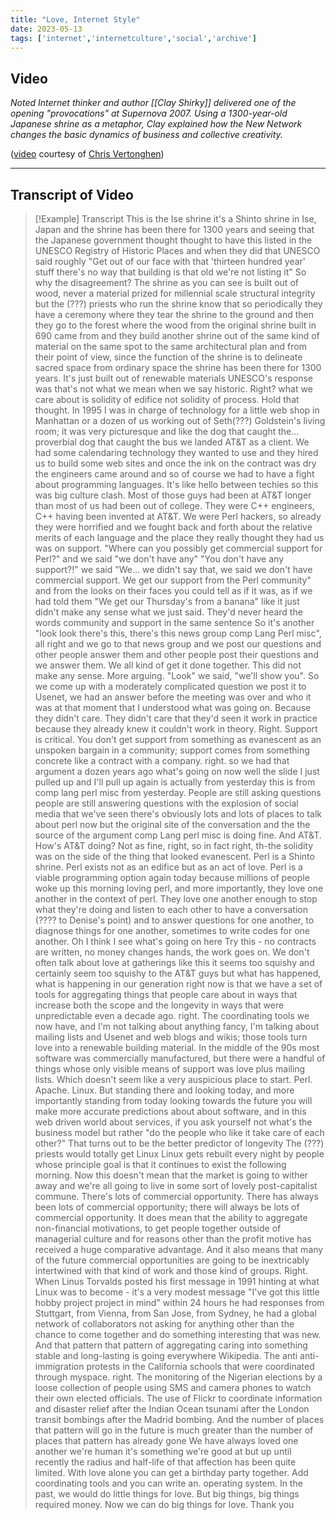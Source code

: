 ```yaml
---
title: "Love, Internet Style"
date: 2023-05-13
tags: ['internet','internetculture','social','archive']
---
```


## Video

*Noted Internet thinker and author [[Clay Shirky]] delivered one of the opening "provocations" at Supernova 2007. Using a 1300-year-old Japanese shrine as a metaphor, Clay explained how the New Network changes the basic dynamics of business and collective creativity.*

([video](https://www.youtube.com/watch?v=Xe1TZaElTAs) courtesy of [Chris Vertonghen](https://www.youtube.com/@suchasweetboy))

---

## Transcript of Video

> [!Example] Transcript
This is the Ise shrine
it's a Shinto shrine in Ise, Japan and the shrine has
been there for 1300 years and seeing
that the Japanese government thought
thought to have this listed in the
UNESCO Registry of Historic Places and
when they did that UNESCO said roughly
"Get out of our face with that 'thirteen
hundred year' stuff there's no way that
building is that old we're not listing it"
So why the disagreement? The shrine as
you can see is built out of wood, never a
material prized for millennial scale
structural integrity but the (???)
priests who run the shrine know that so
periodically they have a ceremony where
they tear the shrine to the ground and
then they go to the forest where the
wood from the original shrine built in
690 came from and they build another
shrine out of the same kind of material
on the same spot to the same architectural plan 
and from their point of view,
since the function of the shrine
is to delineate sacred space from
ordinary space the shrine has been there
for 1300 years. It's just built out of
renewable materials 
UNESCO's response was that's not what we mean when we say
historic. Right? what we care about is solidity of edifice
not solidity of process.
Hold that thought. In 1995 I was in
charge of technology for a little web
shop in Manhattan or a dozen of us
working out of Seth(???) Goldstein's living
room; it was very picturesque and like
the dog that caught the… proverbial dog
that caught the bus we landed AT&T as a
client.
We had some calendaring technology they wanted to use and 
they hired us to build some web sites and 
once the ink on the contract was dry the engineers came
around and so of course we had to have a
fight about programming languages. It's
like hello between techies so this was
big culture clash. Most of those guys had
been at AT&T longer than most of us had
been out of college. They were C++
engineers, C++ having been invented at
AT&T.
We were Perl hackers, so already
they were horrified and we fought back
and forth about the relative merits of
each language and the place they really
thought they had us was on support. 
"Where can you possibly get commercial support 
for Perl?" and we said "we don't have any" 
"You don't have any support?!"
we said "We… we didn't say that, we said we don't 
have commercial support. We get our support from the
Perl community"
and from the looks on their faces you could tell 
as if it was, as if we had told them "We get our
Thursday's from a banana" 
like it just didn't make any sense 
what we just said. They'd never heard the words community
and support in the same sentence 
So it's another "look look there's this, there's
this news group comp Lang Perl misc", all
right and we go to that news group and
we post our questions and other people
answer them and other people post their
questions and we answer them. We all kind
of get it done together. This did not
make any sense. More arguing. "Look"
we said, "we'll show you". So we come up
with a moderately complicated question
we post it to Usenet, we had an answer
before the meeting was over and who it
was at that moment that I understood
what was going on. Because they didn't
care. They didn't care that they'd seen
it work in practice because they already
knew it couldn't work in theory. Right.
Support is critical. You don't get
support from something as evanescent as
an unspoken bargain in a community;
support comes from something concrete
like a contract with a company. right. so
we had that argument a dozen years ago
what's going on now well the slide I
just pulled up and I'll pull up again is
actually from yesterday this is from
comp lang perl misc from yesterday.
People are still asking questions people
are still answering questions with the
explosion of social media that we've
seen there's obviously lots and lots of
places to talk about perl now but the
original site of the conversation and
the the source of the argument comp Lang
perl misc is doing fine. And AT&T. How's AT&T
doing? Not as fine, right, so in fact
right, th-the solidity was on the side
of the thing that looked evanescent.
Perl is a Shinto shrine. Perl exists not as
an edifice but as an act of love. 
Perl is a viable programming option again
today because millions of people woke up
this morning loving perl, and more
importantly, they love one another in the
context of perl. They love one another
enough to stop what they're doing and
listen to each other to have a
conversation (???? to Denise's point) and to
answer questions for one another, to
diagnose things for one another,
sometimes to write codes for one another.
Oh I think I see what's going on here
Try this - no contracts are written, no
money changes hands, the work goes on.
We don't often talk about love at
gatherings like this it seems too
squishy and certainly seem too squishy
to the AT&T guys but what has
happened, what is happening in our
generation right now is that we have a set
of tools for aggregating things that
people care about in ways that increase
both the scope and the longevity in ways
that were unpredictable even a decade
ago. right. The coordinating tools we now
have, and I'm not talking about anything
fancy, I'm talking about mailing lists
and Usenet and web blogs and wikis; 
those tools turn love into a renewable
building material. 
In the middle of the 90s most software was commercially
manufactured, but there were a handful of
things whose only visible means of
support was love plus mailing lists.
Which doesn't seem like a very
auspicious place to start. Perl. Apache.
Linux. But standing there and looking
today, and more importantly standing from
today looking towards the future you
will make more accurate predictions
about about software, and in this web
driven world about services, if you ask
yourself not what's the business model
but rather "do the people who like it
take care of each other?" 
That turns out to be the better predictor of longevity
The (???) priests would totally get Linux 
Linux gets rebuilt every night by people whose principle
goal is that it continues to exist the following morning.
Now this doesn't mean that the market is going to wither
away and we're all going to live in some
sort of lovely post-capitalist commune.
There's lots of commercial opportunity.
There has always been lots of commercial
opportunity; there will always be lots of
commercial opportunity. 
It does mean that the ability to aggregate 
non-financial motivations, to get people together
outside of managerial culture and for
reasons other than the profit motive has
received a huge comparative advantage.
And it also means that many of the
future commercial opportunities are
going to be inextricably intertwined
with that kind of work and those kind of
groups. Right. When Linus Torvalds posted
his first message in 1991 hinting at
what Linux was to become - it's a very
modest message "I've got this little
hobby project project in mind" 
within 24 hours he had responses from Stuttgart,
from Vienna, from San Jose, from Sydney,
he had a global network of collaborators
not asking for anything other than the
chance to come together and do something
interesting that was new. And that
pattern that pattern of aggregating
caring into something stable and
long-lasting is going everywhere
Wikipedia. The anti anti-immigration
protests in the California schools that
were coordinated through myspace. right.
The monitoring of the Nigerian elections
by a loose collection of people using
SMS and camera phones to watch their own
elected officials.
The use of Flickr to coordinate information and disaster
relief after the Indian Ocean tsunami after the London transit bombings after the Madrid bombing. 
And the number of places that pattern will go in the future is much greater than the number of places that pattern has already gone
We have always loved one another we're
human it's something we're good at but
up until recently the radius and
half-life of that affection has been
quite limited. With love alone you can
get a birthday party together. Add
coordinating tools and you can write an.
operating system.
In the past, we would do little things
for love. But big things, big things
required money. Now we can do big things
for love. Thank you
